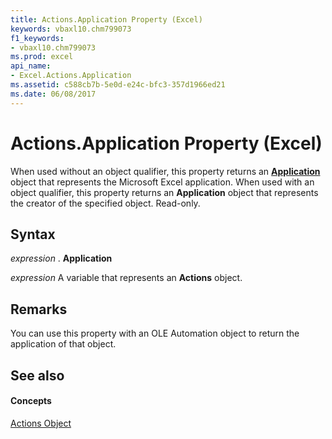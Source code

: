 ```yaml
---
title: Actions.Application Property (Excel)
keywords: vbaxl10.chm799073
f1_keywords:
- vbaxl10.chm799073
ms.prod: excel
api_name:
- Excel.Actions.Application
ms.assetid: c588cb7b-5e0d-e24c-bfc3-357d1966ed21
ms.date: 06/08/2017
---
```



# Actions.Application Property (Excel)

When used without an object qualifier, this property returns an  **[Application](Excel.Application(objec).md)** object that represents the Microsoft Excel application. When used with an object qualifier, this property returns an **Application** object that represents the creator of the specified object. Read-only.


## Syntax

 _expression_ . **Application**

 _expression_ A variable that represents an **Actions** object.


## Remarks

You can use this property with an OLE Automation object to return the application of that object.


## See also


#### Concepts


[Actions Object](Excel.Actions.md)

